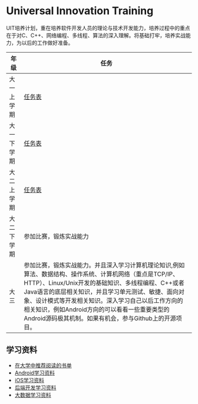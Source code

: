 # Universal Innovation Training
UIT培养计划，重在培养软件开发人员的理论与技术开发能力，培养过程中的重点在于对C、C++、网络编程、多线程、算法的深入理解。将基础打牢，培养实战能力，为以后的工作做好准备。

|   年级  |  任务  |
|--------|--------|
| 大一上学期 | [任务表](grade-1-1.md) |
| 大一下学期 | [任务表](grade-1-2.md) |
| 大二上学期 | [任务表](grade-2-1.md) |
| 大二下学期 | 参加比赛，锻炼实战能力 |
| 大三 | 参加比赛，锻炼实战能力。并且深入学习计算机理论知识,例如算法、数据结构、操作系统、计算机网络（重点是TCP/IP、HTTP）、Linux/Unix开发的基础知识、多线程编程、C++或者Java语言的底层相关知识，并且学习单元测试、敏捷、面向对象、设计模式等开发相关知识。深入学习自己以后工作方向的相关知识，例如Android方向的可以看看一些重要类型的Android源码极其机制。如果有机会，参与Github上的开源项目。 |

## 学习资料

* [在大学中推荐阅读的书单](the_books_you_must_know.md)
* [Android学习资料](the_books_you_must_know.md)
* [iOS学习资料]()
* [后端开发学习资料]()
* [大数据学习资料]()
